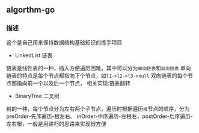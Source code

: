 ## algorthm-go

### 描述
这个是自己用来保持数据结构基础知识的练手项目

- LinkedList 链表

链表是线性表的一种，插入方便遍历困难，其中可以分为`单向链表`和`双向链表`
单向链表的特点是每个节点都指向下个节点，如`l1->l2->l3->null`
双向链表的每个节点都指向前一个以及后一个节点，
相关实现:链表翻转

- BinaryTree 二叉树

树的一种，每个节点分为左右两个子节点，遍历时根据遍历`根`节点的顺序，分为preOrder-先序遍历-根左右、
inOrder-中序遍历-左根右，postOrder-后序遍历-左右根，一般是用递归的思路来实现很方便
 